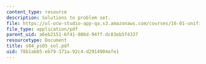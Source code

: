 ```yaml
---
content_type: resource
description: Solutions to problem set.
file: https://ol-ocw-studio-app-qa.s3.amazonaws.com/courses/16-01-unified-engineering-i-ii-iii-iv-fall-2005-spring-2006/78b1ab85eb79371a92c4d2914904efe1_s04_ps05_sol.pdf
file_type: application/pdf
parent_uid: a6eb2151-6f41-806d-94ff-dc83eb5f4337
resourcetype: Document
title: s04_ps05_sol.pdf
uid: 78b1ab85-eb79-371a-92c4-d2914904efe1
---
```


